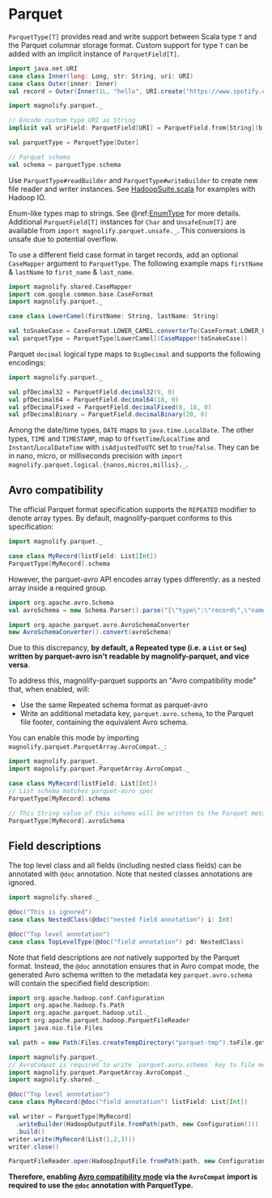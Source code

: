 # Parquet

`ParquetType[T]` provides read and write support between Scala type `T` and the Parquet columnar storage format. Custom support for type `T` can be added with an implicit instance of `ParquetField[T]`.

```scala mdoc:compile-only
import java.net.URI
case class Inner(long: Long, str: String, uri: URI)
case class Outer(inner: Inner)
val record = Outer(Inner(1L, "hello", URI.create("https://www.spotify.com")))

import magnolify.parquet._

// Encode custom type URI as String
implicit val uriField: ParquetField[URI] = ParquetField.from[String](b => URI.create(b))(_.toString)

val parquetType = ParquetType[Outer]

// Parquet schema
val schema = parquetType.schema
```

Use `ParquetType#readBuilder` and `ParquetType#writeBuilder` to create new file reader and writer instances. See [HadoopSuite.scala](https://github.com/spotify/magnolify/tree/master/parquet/src/test/scala/magnolify/parquet/test/HadoopSuite.scala) for examples with Hadoop IO.

Enum-like types map to strings. See @ref:[EnumType](enums.md) for more details. Additional `ParquetField[T]` instances for `Char` and `UnsafeEnum[T]` are available from `import magnolify.parquet.unsafe._`. This conversions is unsafe due to potential overflow.

To use a different field case format in target records, add an optional `CaseMapper` argument to `ParquetType`. The following example maps `firstName` & `lastName` to `first_name` & `last_name`.

```scala mdoc:compile-only
import magnolify.shared.CaseMapper
import com.google.common.base.CaseFormat
import magnolify.parquet._

case class LowerCamel(firstName: String, lastName: String)

val toSnakeCase = CaseFormat.LOWER_CAMEL.converterTo(CaseFormat.LOWER_UNDERSCORE).convert _
val parquetType = ParquetType[LowerCamel](CaseMapper(toSnakeCase))
```

Parquet `decimal` logical type maps to `BigDecimal` and supports the following encodings:

```scala mdoc:compile-only
import magnolify.parquet._

val pfDecimal32 = ParquetField.decimal32(9, 0)
val pfDecimal64 = ParquetField.decimal64(18, 0)
val pfDecimalFixed = ParquetField.decimalFixed(8, 18, 0)
val pfDecimalBinary = ParquetField.decimalBinary(20, 0)
```

Among the date/time types, `DATE` maps to `java.time.LocalDate`. The other types, `TIME` and `TIMESTAMP`, map to `OffsetTime`/`LocalTime` and `Instant`/`LocalDateTime` with `isAdjustedToUTC` set to `true`/`false`. They can be in nano, micro, or milliseconds precision with `import magnolify.parquet.logical.{nanos,micros,millis}._`.

## Avro compatibility

The official Parquet format specification supports the `REPEATED` modifier to denote array types. By default, magnolify-parquet conforms to this specification:

```scala mdoc
import magnolify.parquet._

case class MyRecord(listField: List[Int])
ParquetType[MyRecord].schema
```

However, the parquet-avro API encodes array types differently: as a nested array inside a required group.

```scala mdoc
import org.apache.avro.Schema
val avroSchema = new Schema.Parser().parse("{\"type\":\"record\",\"name\":\"MyRecord\",\"fields\":[{\"name\": \"listField\", \"type\": {\"type\": \"array\", \"items\": \"string\"}}]}")

import org.apache.parquet.avro.AvroSchemaConverter
new AvroSchemaConverter().convert(avroSchema)
```

Due to this discrepancy, **by default, a Repeated type (i.e. a `List` or `Seq`) written by parquet-avro isn't readable by magnolify-parquet, and vice versa**.

To address this, magnolify-parquet supports an "Avro compatibility mode" that, when enabled, will:

- Use the same Repeated schema format as parquet-avro
- Write an additional metadata key, `parquet.avro.schema`, to the Parquet file footer, containing the equivalent Avro schema.

You can enable this mode by importing `magnolify.parquet.ParquetArray.AvroCompat._`:

```scala mdoc:reset
import magnolify.parquet._
import magnolify.parquet.ParquetArray.AvroCompat._

case class MyRecord(listField: List[Int])
// List schema matches parquet-avro spec
ParquetType[MyRecord].schema

// This String value of this schema will be written to the Parquet metadata key `parquet.avro.schema`
ParquetType[MyRecord].avroSchema
```

## Field descriptions

The top level class and all fields (including nested class fields) can be annotated with `@doc` annotation. Note that nested classes annotations are ignored.

```scala mdoc:compile-only
import magnolify.shared._

@doc("This is ignored")
case class NestedClass(@doc("nested field annotation") i: Int)

@doc("Top level annotation")
case class TopLevelType(@doc("field annotation") pd: NestedClass)
```

Note that field descriptions are *not* natively supported by the Parquet format. Instead, the `@doc` annotation ensures
that in Avro compat mode, the generated Avro schema written to the metadata key `parquet.avro.schema` will contain the specified field description:

```scala mdoc:reset:invisible
import org.apache.hadoop.conf.Configuration
import org.apache.hadoop.fs.Path
import org.apache.parquet.hadoop.util._
import org.apache.parquet.hadoop.ParquetFileReader
import java.nio.file.Files

val path = new Path(Files.createTempDirectory("parquet-tmp").toFile.getAbsolutePath, "tmp.parquet")
```

```scala mdoc
import magnolify.parquet._
// AvroCompat is required to write `parquet.avro.schema` key to file metadata
import magnolify.parquet.ParquetArray.AvroCompat._
import magnolify.shared._

@doc("Top level annotation")
case class MyRecord(@doc("field annotation") listField: List[Int])

val writer = ParquetType[MyRecord]
  .writeBuilder(HadoopOutputFile.fromPath(path, new Configuration()))
  .build()
writer.write(MyRecord(List(1,2,3)))
writer.close()

ParquetFileReader.open(HadoopInputFile.fromPath(path, new Configuration())).getFileMetaData
```

**Therefore, enabling [Avro compatibility mode](#avro-compatibility) via the `AvroCompat` import is required to use the `@doc` annotation with ParquetType.**
